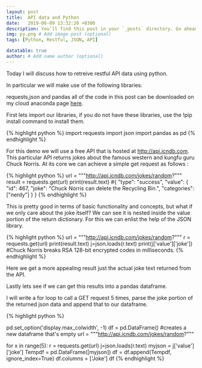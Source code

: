```yaml
---
layout: post
title:  API data and Python
date:   2019-06-09 13:32:20 +0300
description: You’ll find this post in your `_posts` directory. Go ahead and edit it and re-build the site to see your changes. # Add post description (optional)
img: py.png # Add image post (optional)
tags: [Python, Restful, JSON, API]

datatable: true
author: # Add name author (optional)
---
```


Today I will discuss how to retreive restful API data using python.

In particular we will make use of the following libraries:

requests,json and pandas all of the code in this post can be downloaded on my cloud anaconda page <a href="https://anaconda.org/IanFogelman/api-data-and-python/notebook">here</a>.
    
First lets import our libraries, if you do not have these libraries, use the !pip install command to install them.


{% highlight python %}
import requests
import json
import pandas as pd
{% endhighlight %}  




For this demo we will use a free API that is hosted at http://api.icndb.com.
This particular API returns jokes about the famous western and kungfu guru Chuck Norris.
At its core we can achieve a simple get request as follows :



{% highlight python %}
url = """http://api.icndb.com/jokes/random?"""
result = requests.get(url)
print(result.text)
#{ "type": "success", "value": { "id": 467, "joke": "Chuck Norris can delete the Recycling Bin.", "categories": ["nerdy"] } }
{% endhighlight %}  



This is pretty good in terms of basic functionality and concepts, but what if we only care about the joke itself?
We can see it is nested inside the value portion of the return dictionary. For this we can enlist the help of the JSON library.


{% highlight python %}
url = """http://api.icndb.com/jokes/random?"""
r = requests.get(url)
print(result.text)
j=json.loads(r.text)
print(j['value']['joke'])
#Chuck Norris breaks RSA 128-bit encrypted codes in milliseconds.
{% endhighlight %}  




Here we get a more appealing result just the actual joke text returned from the API.



Lastly lets see if we can get this results into a pandas dataframe.



I will write a for loop to call a GET request 5 times, parse the joke portion of the returned json data and append that to our dataframe.

{% highlight python %}

pd.set_option('display.max_colwidth', -1)
df = pd.DataFrame() #creates a new dataframe that's empty
url = """http://api.icndb.com/jokes/random?"""

for x in range(5):
    r = requests.get(url)
    j=json.loads(r.text)
    myjson = j['value']['joke']
    Tempdf = pd.DataFrame([myjson])
    df = df.append(Tempdf, ignore_index=True)
df.columns = ['Joke']
df
{% endhighlight %}  
